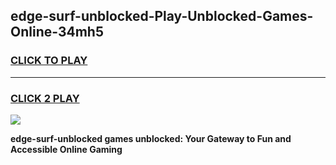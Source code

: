 
## edge-surf-unblocked-Play-Unblocked-Games-Online-34mh5
<h3>
<a href="https://premium76.site?title=edge-surf-unblocked&ref=25A">CLICK TO PLAY</a></h3>
<hr>

<h3>
<a href="https://premium76.site?title=edge-surf-unblocked&ref=25A">CLICK 2 PLAY</a>
  
</h3>

<a href="https://premium76.site?title=edge-surf-unblocked&ref=25A"><img src="https://clearcache.store/games.png"></a>


**edge-surf-unblocked games unblocked: Your Gateway to Fun and Accessible Online Gaming**
